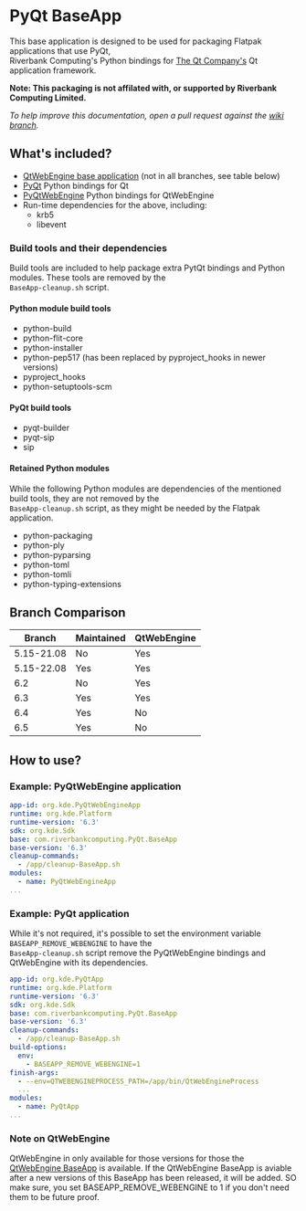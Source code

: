 # PyQt BaseApp

This base application is designed to be used for packaging Flatpak applications that use PyQt,  
Riverbank Computing's Python bindings for [The Qt Company's](https://www.qt.io/) Qt application framework.

**Note: This packaging is not affilated with, or supported by Riverbank Computing Limited.**

*To help improve this documentation, open a pull request against the [wiki branch](https://github.com/flathub/com.riverbankcomputing.PyQt.BaseApp/tree/wiki).*

## What's included?

* [QtWebEngine base application](https://github.com/flathub/io.qt.qtwebengine.BaseApp) (not in all branches, see table below)
* [PyQt](https://riverbankcomputing.com/software/pyqt/) Python bindings for Qt
* [PyQtWebEngine](https://riverbankcomputing.com/software/pyqtwebengine) Python bindings for QtWebEngine
* Run-time dependencies for the above, including:
  * krb5
  * libevent

### Build tools and their dependencies

Build tools are included to help package extra PytQt bindings and Python modules. These tools are removed by the  
`BaseApp-cleanup.sh` script.

#### Python module build tools

* python-build
* python-flit-core
* python-installer
* python-pep517 (has been replaced by pyproject_hooks in newer versions)
* pyproject_hooks
* python-setuptools-scm

#### PyQt build tools

* pyqt-builder
* pyqt-sip
* sip

#### Retained Python modules

While the following Python modules are dependencies of the mentioned build tools, they are not removed by the  
`BaseApp-cleanup.sh` script, as they might be needed by the Flatpak application.

* python-packaging
* python-ply
* python-pyparsing
* python-toml
* python-tomli
* python-typing-extensions

## Branch Comparison

| Branch     | Maintained | QtWebEngine |
|------------|------------|-------------|
| 5.15-21.08 | No         | Yes         |
| 5.15-22.08 | Yes        | Yes         |
| 6.2        | No         | Yes         |
| 6.3        | Yes        | Yes         |
| 6.4        | Yes        | No          |
| 6.5        | Yes        | No          |

## How to use?

### Example: PyQtWebEngine application

```yaml
app-id: org.kde.PyQtWebEngineApp
runtime: org.kde.Platform
runtime-version: '6.3'
sdk: org.kde.Sdk
base: com.riverbankcomputing.PyQt.BaseApp
base-version: '6.3'
cleanup-commands:
  - /app/cleanup-BaseApp.sh
modules:
  - name: PyQtWebEngineApp
...
```

### Example: PyQt application

While it's not required, it's possible to set the environment variable `BASEAPP_REMOVE_WEBENGINE` to have the  
`BaseApp-cleanup.sh` script remove the PyQtWebEngine bindings and QtWebEngine with its dependencies.

```yaml
app-id: org.kde.PyQtApp
runtime: org.kde.Platform
runtime-version: '6.3'
sdk: org.kde.Sdk
base: com.riverbankcomputing.PyQt.BaseApp
base-version: '6.3'
cleanup-commands:
  - /app/cleanup-BaseApp.sh
build-options:
  env:
    - BASEAPP_REMOVE_WEBENGINE=1
finish-args:
  - --env=QTWEBENGINEPROCESS_PATH=/app/bin/QtWebEngineProcess
  ...
modules:
  - name: PyQtApp
...
```

### Note on QtWebEngine

QtWebEngine in only available for those versions for those the [QtWebEngine BaseApp](https://github.com/flathub/io.qt.qtwebengine.BaseApp) is available. If the QtWebEngine BaseApp is aviable after a new versions of this BaseApp has been released, it will be added. SO make sure, you set BASEAPP_REMOVE_WEBENGINE to 1 if you don't need them to be future proof.
